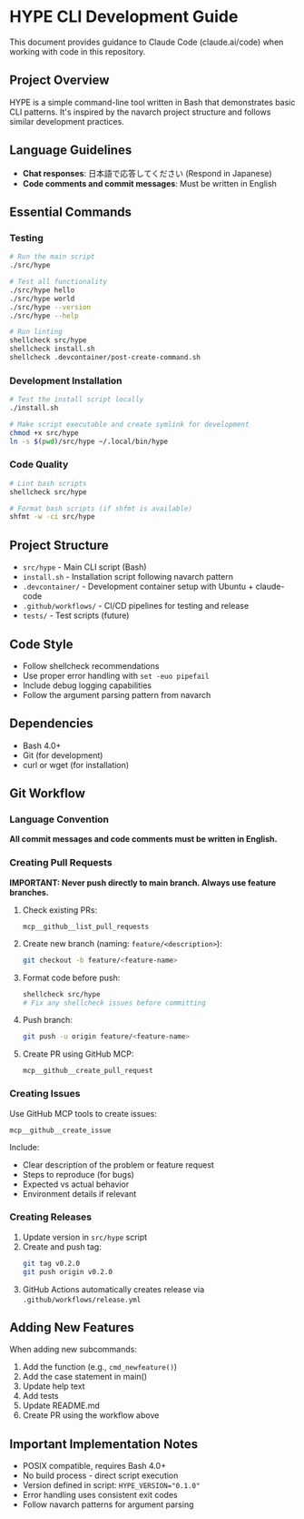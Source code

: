 # HYPE CLI Development Guide

This document provides guidance to Claude Code (claude.ai/code) when working with code in this repository.

## Project Overview

HYPE is a simple command-line tool written in Bash that demonstrates basic CLI patterns. It's inspired by the navarch project structure and follows similar development practices.

## Language Guidelines
- **Chat responses**: 日本語で応答してください (Respond in Japanese)
- **Code comments and commit messages**: Must be written in English

## Essential Commands

### Testing
```bash
# Run the main script
./src/hype

# Test all functionality
./src/hype hello
./src/hype world
./src/hype --version
./src/hype --help

# Run linting
shellcheck src/hype
shellcheck install.sh
shellcheck .devcontainer/post-create-command.sh
```

### Development Installation
```bash
# Test the install script locally
./install.sh

# Make script executable and create symlink for development
chmod +x src/hype
ln -s $(pwd)/src/hype ~/.local/bin/hype
```

### Code Quality
```bash
# Lint bash scripts
shellcheck src/hype

# Format bash scripts (if shfmt is available)
shfmt -w -ci src/hype
```

## Project Structure

- `src/hype` - Main CLI script (Bash)
- `install.sh` - Installation script following navarch pattern
- `.devcontainer/` - Development container setup with Ubuntu + claude-code
- `.github/workflows/` - CI/CD pipelines for testing and release
- `tests/` - Test scripts (future)

## Code Style

- Follow shellcheck recommendations
- Use proper error handling with `set -euo pipefail`
- Include debug logging capabilities
- Follow the argument parsing pattern from navarch

## Dependencies

- Bash 4.0+
- Git (for development)
- curl or wget (for installation)

## Git Workflow

### Language Convention
**All commit messages and code comments must be written in English.**

### Creating Pull Requests
**IMPORTANT: Never push directly to main branch. Always use feature branches.**

1. Check existing PRs:
   ```
   mcp__github__list_pull_requests
   ```

2. Create new branch (naming: `feature/<description>`):
   ```bash
   git checkout -b feature/<feature-name>
   ```

3. Format code before push:
   ```bash
   shellcheck src/hype
   # Fix any shellcheck issues before committing
   ```

4. Push branch:
   ```bash
   git push -u origin feature/<feature-name>
   ```

5. Create PR using GitHub MCP:
   ```
   mcp__github__create_pull_request
   ```

### Creating Issues
Use GitHub MCP tools to create issues:
```
mcp__github__create_issue
```

Include:
- Clear description of the problem or feature request
- Steps to reproduce (for bugs)
- Expected vs actual behavior
- Environment details if relevant

### Creating Releases
1. Update version in `src/hype` script
2. Create and push tag:
   ```bash
   git tag v0.2.0
   git push origin v0.2.0
   ```
3. GitHub Actions automatically creates release via `.github/workflows/release.yml`

## Adding New Features

When adding new subcommands:
1. Add the function (e.g., `cmd_newfeature()`)
2. Add the case statement in main()
3. Update help text
4. Add tests
5. Update README.md
6. Create PR using the workflow above

## Important Implementation Notes
- POSIX compatible, requires Bash 4.0+
- No build process - direct script execution
- Version defined in script: `HYPE_VERSION="0.1.0"`
- Error handling uses consistent exit codes
- Follow navarch patterns for argument parsing